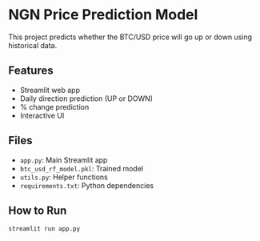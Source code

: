 # NGN Price Prediction Model

This project predicts whether the BTC/USD price will go up or down using historical data.

## Features
- Streamlit web app
- Daily direction prediction (UP or DOWN)
- % change prediction
- Interactive UI

## Files
- `app.py`: Main Streamlit app
- `btc_usd_rf_model.pkl`: Trained model
- `utils.py`: Helper functions
- `requirements.txt`: Python dependencies

## How to Run
```bash
streamlit run app.py
